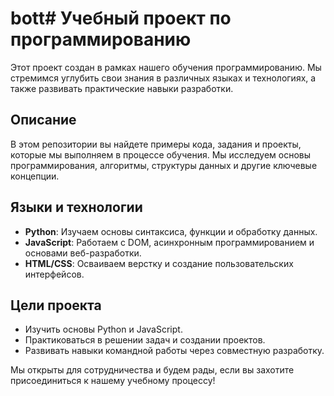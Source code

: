 # bott# Учебный проект по программированию

Этот проект создан в рамках нашего обучения программированию. Мы стремимся углубить свои знания в различных языках и технологиях, а также развивать практические навыки разработки.

## Описание

В этом репозитории вы найдете примеры кода, задания и проекты, которые мы выполняем в процессе обучения. Мы исследуем основы программирования, алгоритмы, структуры данных и другие ключевые концепции.

## Языки и технологии

- **Python**: Изучаем основы синтаксиса, функции и обработку данных.
- **JavaScript**: Работаем с DOM, асинхронным программированием и основами веб-разработки.
- **HTML/CSS**: Осваиваем верстку и создание пользовательских интерфейсов.

## Цели проекта

- Изучить основы Python и JavaScript.
- Практиковаться в решении задач и создании проектов.
- Развивать навыки командной работы через совместную разработку.

Мы открыты для сотрудничества и будем рады, если вы захотите присоединиться к нашему учебному процессу!
